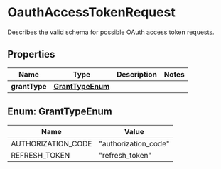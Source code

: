 

# OauthAccessTokenRequest

Describes the valid schema for possible OAuth access token requests.

## Properties

Name | Type | Description | Notes
------------ | ------------- | ------------- | -------------
**grantType** | [**GrantTypeEnum**](#GrantTypeEnum) |  | 



## Enum: GrantTypeEnum

Name | Value
---- | -----
AUTHORIZATION_CODE | &quot;authorization_code&quot;
REFRESH_TOKEN | &quot;refresh_token&quot;



